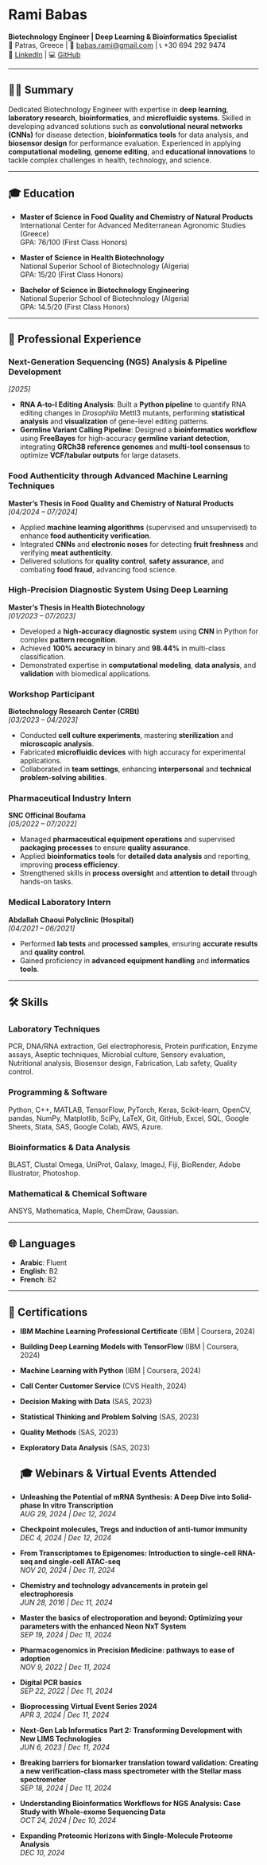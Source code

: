 # Rami Babas  
**Biotechnology Engineer | Deep Learning & Bioinformatics Specialist**  
📍 Patras, Greece | 📧 babas.rami@gmail.com | 📞 +30 694 292 9474  
🔗 [LinkedIn](https://linkedin.com/in/ramibabas) | 💻 [GitHub](https://babasrami.github.io/portfolio/)  

---

## 👨‍🔬 Summary  
Dedicated Biotechnology Engineer with expertise in **deep learning**, **laboratory research**, **bioinformatics**, and **microfluidic systems**. Skilled in developing advanced solutions such as **convolutional neural networks (CNNs)** for disease detection, **bioinformatics tools** for data analysis, and **biosensor design** for performance evaluation. Experienced in applying **computational modeling**, **genome editing**, and **educational innovations** to tackle complex challenges in health, technology, and science.  

---

## 🎓 Education  
- **Master of Science in Food Quality and Chemistry of Natural Products**  
  International Center for Advanced Mediterranean Agronomic Studies (Greece)  
  GPA: 76/100 (First Class Honors)  

- **Master of Science in Health Biotechnology**  
  National Superior School of Biotechnology (Algeria)  
  GPA: 15/20 (First Class Honors)  

- **Bachelor of Science in Biotechnology Engineering**  
  National Superior School of Biotechnology (Algeria)  
  GPA: 14.5/20 (First Class Honors)  

---

## 💼 Professional Experience  

### **Next-Generation Sequencing (NGS) Analysis & Pipeline Development**  
*[2025]*  
- **RNA A-to-I Editing Analysis**: Built a **Python pipeline** to quantify RNA editing changes in *Drosophila* Mettl3 mutants, performing **statistical analysis** and **visualization** of gene-level editing patterns.  
- **Germline Variant Calling Pipeline**: Designed a **bioinformatics workflow** using **FreeBayes** for high-accuracy **germline variant detection**, integrating **GRCh38 reference genomes** and **multi-tool consensus** to optimize **VCF/tabular outputs** for large datasets.  

### **Food Authenticity through Advanced Machine Learning Techniques**  
**Master’s Thesis in Food Quality and Chemistry of Natural Products**  
*[04/2024 – 07/2024]*  
- Applied **machine learning algorithms** (supervised and unsupervised) to enhance **food authenticity verification**.  
- Integrated **CNNs** and **electronic noses** for detecting **fruit freshness** and verifying **meat authenticity**.  
- Delivered solutions for **quality control**, **safety assurance**, and combating **food fraud**, advancing food science.  

### **High-Precision Diagnostic System Using Deep Learning**  
**Master’s Thesis in Health Biotechnology**  
*[01/2023 – 07/2023]*  
- Developed a **high-accuracy diagnostic system** using **CNN** in Python for complex **pattern recognition**.  
- Achieved **100% accuracy** in binary and **98.44%** in multi-class classification.  
- Demonstrated expertise in **computational modeling**, **data analysis**, and **validation** with biomedical applications.  

### **Workshop Participant**  
**Biotechnology Research Center (CRBt)**  
*[03/2023 – 04/2023]*  
- Conducted **cell culture experiments**, mastering **sterilization** and **microscopic analysis**.  
- Fabricated **microfluidic devices** with high accuracy for experimental applications.  
- Collaborated in **team settings**, enhancing **interpersonal** and **technical problem-solving abilities**.  

### **Pharmaceutical Industry Intern**  
**SNC Officinal Boufama**  
*[05/2022 – 07/2022]*  
- Managed **pharmaceutical equipment operations** and supervised **packaging processes** to ensure **quality assurance**.  
- Applied **bioinformatics tools** for **detailed data analysis** and reporting, improving **process efficiency**.  
- Strengthened skills in **process oversight** and **attention to detail** through hands-on tasks.  

### **Medical Laboratory Intern**  
**Abdallah Chaoui Polyclinic (Hospital)**  
*[04/2021 – 06/2021]*  
- Performed **lab tests** and **processed samples**, ensuring **accurate results** and **quality control**.  
- Gained proficiency in **advanced equipment handling** and **informatics tools**.

---

## 🛠️ Skills  

### **Laboratory Techniques**  
PCR, DNA/RNA extraction, Gel electrophoresis, Protein purification, Enzyme assays, Aseptic techniques, Microbial culture, Sensory evaluation, Nutritional analysis, Biosensor design, Fabrication, Lab safety, Quality control.  

### **Programming & Software**  
Python, C++, MATLAB, TensorFlow, PyTorch, Keras, Scikit-learn, OpenCV, pandas, NumPy, Matplotlib, SciPy, LaTeX, Git, GitHub, Excel, SQL, Google Sheets, Stata, SAS, Google Colab, AWS, Azure.  

### **Bioinformatics & Data Analysis**  
BLAST, Clustal Omega, UniProt, Galaxy, ImageJ, Fiji, BioRender, Adobe Illustrator, Photoshop.  

### **Mathematical & Chemical Software**  
ANSYS, Mathematica, Maple, ChemDraw, Gaussian.  

---

## 🌐 Languages  
- **Arabic**: Fluent  
- **English**: B2  
- **French**: B2  

---

## 📜 Certifications  
- **IBM Machine Learning Professional Certificate** (IBM | Coursera, 2024)  
- **Building Deep Learning Models with TensorFlow** (IBM | Coursera, 2024)  
- **Machine Learning with Python** (IBM | Coursera, 2024)  
- **Call Center Customer Service** (CVS Health, 2024)  
- **Decision Making with Data** (SAS, 2023)  
- **Statistical Thinking and Problem Solving** (SAS, 2023)  
- **Quality Methods** (SAS, 2023)  
- **Exploratory Data Analysis** (SAS, 2023)

  ## 🎓 Webinars & Virtual Events Attended  

- **Unleashing the Potential of mRNA Synthesis: A Deep Dive into Solid-phase In vitro Transcription**  
  *AUG 29, 2024 | Dec 12, 2024*  

- **Checkpoint molecules, Tregs and induction of anti-tumor immunity**  
  *DEC 4, 2024 | Dec 12, 2024*  

- **From Transcriptomes to Epigenomes: Introduction to single-cell RNA-seq and single-cell ATAC-seq**  
  *NOV 20, 2024 | Dec 11, 2024*  

- **Chemistry and technology advancements in protein gel electrophoresis**  
  *JUN 28, 2016 | Dec 11, 2024*  

- **Master the basics of electroporation and beyond: Optimizing your parameters with the enhanced Neon NxT System**  
  *SEP 19, 2024 | Dec 11, 2024*  

- **Pharmacogenomics in Precision Medicine: pathways to ease of adoption**  
  *NOV 9, 2022 | Dec 11, 2024*  

- **Digital PCR basics**  
  *SEP 22, 2022 | Dec 11, 2024*  

- **Bioprocessing Virtual Event Series 2024**  
  *APR 3, 2024 | Dec 11, 2024*  

- **Next-Gen Lab Informatics Part 2: Transforming Development with New LIMS Technologies**  
  *JUN 6, 2023 | Dec 11, 2024*  

- **Breaking barriers for biomarker translation toward validation: Creating a new verification-class mass spectrometer with the Stellar mass spectrometer**  
  *SEP 18, 2024 | Dec 11, 2024*  

- **Understanding Bioinformatics Workflows for NGS Analysis: Case Study with Whole-exome Sequencing Data**  
  *OCT 24, 2024 | Dec 10, 2024*  

- **Expanding Proteomic Horizons with Single-Molecule Proteome Analysis**  
  *DEC 10, 2024*  
